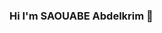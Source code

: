 ### Hi I'm SAOUABE Abdelkrim 👋

<!--
**saouabe/saouabe** is a ✨ _special_ ✨ repository because its `README.md` (this file) appears on your GitHub profile.

Here are some ideas to get you started:

- 🔭 I’m currently working on AI
- 🌱 I’m currently learning Cloud Computing
- 👯 I’m looking to collaborate on ...
- 🤔 I’m looking for help with ...
- 💬 Ask me about ...
- 📫 How to reach me: saouabe@yahoo.fr
- 😄 Pronouns: ...
- ⚡ Fun fact: ...
### Connecte with me :
https://www.linkedin.com/in/abdelkrim-saouabe-939926120/

